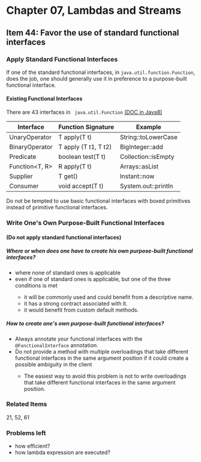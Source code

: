 # Chapter 07, Lambdas and Streams

## Item 44: Favor the use of standard functional interfaces

### Apply Standard Functional Interfaces

If one of the standard functional interfaces, in <code>java.util.function.Function</code>, does the job, one should
generally use it in preference to a purpose-built functional interface.

#### Existing Functional Interfaces

There are 43 interfaces in <code>
java.util.Function</code> [(DOC in Java8)](https://docs.oracle.com/javase/8/docs/api/java/util/function/package-summary.html)

| Interface | Function Signature | Example|
| -------- | ------------------- | ------|
| UnaryOperator<T> | T apply(T t) | String::toLowerCase|
| BinaryOperator<T> | T apply (T t1, T t2) | BigInteger::add |
| Predicate<T> | boolean test(T t)  | Collection::isEmpty |
| Function<T, R> | R apply(T t) | Arrays::asList |
| Supplier<T> | T get() | Instant::now |
| Consumer<T> | void accept(T t) | System.out::println |

Do not be tempted to use basic functional interfaces with boxed primitives instead of primitive functional interfaces.

### Write One's Own Purpose-Built Functional Interfaces

#### (Do not apply standard functional interfaces)

##### Where or when does one have to create his own purpose-built functional interfaces?

<ul>
    <li>where none of standard ones is applicable</li>
    <li>even if one of standard ones is applicable, but one of the three conditions is met</li>
    <ul>
        <li>it will be commonly used and could benefit from a descriptive name.</li>
        <li>it has a strong contract associated with it.</li>
        <li>it would benefit from custom default methods.</li>
    </ul>
</ul>

##### How to create one's own purpose-built functional interfaces?

<ul>
    <li>Always annotate your functional interfaces with the <code>@FunctionalInterface</code> annotation.</li>
    <li>Do not provide a method with multiple overloadings that take different functional interfaces in the same argument position if it could create a possible ambiguity in the client</li>
    <ul>
        <li>The easiest way to avoid this problem is not to write overloadings that take different functional interfaces in the same argument position.</li>
    </ul>
</ul>

### Related Items

21, 52, 61

### Problems left

<ul>
    <li>how efficient?</li>
    <li>how lambda expression are executed?</li>
</ul>